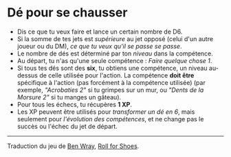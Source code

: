 # Dé pour se chausser

* Dis ce que tu veux faire et lance un certain nombre de D6.
* Si la somme de tes jets est *supérieure* au jet opposé (celui d'un autre joueur ou du DM), *ce que tu veux qu'il se passe se passe*.
* Le nombre de dés est déterminé par ton *niveau* dans la compétence.
* Au départ, tu n'as qu'une seule compétence : *Faire quelque chose 1*.
* Si tous tes dés sont des **six**, tu obtiens une compétence, un niveau au-dessus de celle utilisée pour l'action. La compétence **doit être** spécifique à l'action (pas forcément à la compétence utilisée) (par exemple, *"Acrobaties 2"* si tu grimpes sur un mur, ou *"Dents de la Morsure 2"* si tu manges un gâteau).
* Pour tous les échecs, tu récupères **1 XP**.
* Les XP peuvent être utilisés pour *transformer un dé en 6*, mais seulement pour *l'évolution des compétences*, et ne change pas le succès ou l'échec du jet de départ.

----

Traduction du jeu de [Ben Wray](https://twitter.com/Benhimself), [Roll for Shoes](http://story-games.com/forums/discussion/11348/microdungeons-i-roll-to-see-if-i-have-shoes-on/p1).
